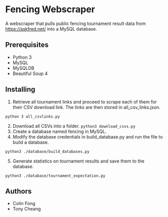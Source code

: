 # Fencing Webscraper
A webscraper that pulls public fencing tournament result data from https://askfred.net/ into a MySQL database.

## Prerequisites
* Python 3
* MySQL
* MySQLDB
* Beautiful Soup 4

## Installing
1. Retrieve all tournament links and proceed to scrape each of them for their CSV download link. The links are then stored in    all_csv_links.json.
```
python 3 all_csvlinks.py
```
2. Download all CSVs into a folder.
`python3 download_csvs.py`
3. Create a database named fencing in MySQL.
4. Modify the database credentials in build_database.py and run the file to build a database.
```
python3 ./database/build_databases.py
```
5. Generate statistics on tournament results and save them to the database.
 ```
 python3 ./database/tournament_expectation.py
 ```

## Authors
* Colin Fong
* Tony Cheang
  
